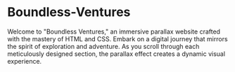 # Boundless-Ventures
Welcome to "Boundless Ventures," an immersive parallax website crafted with the mastery of HTML and CSS. Embark on a digital journey that mirrors the spirit of exploration and adventure. As you scroll through each meticulously designed section, the parallax effect creates a dynamic visual experience.          
      
    
     
      
         
                
    
           
                   
          
                         
           
               
        
         
  
 
 
